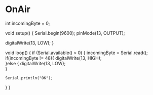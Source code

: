 # OnAir

int incomingByte = 0; 

void setup() {
  Serial.begin(9600); 
  pinMode(13, OUTPUT);
  
  digitalWrite(13, LOW);
}

void loop() {
  if (Serial.available() > 0) {
    incomingByte = Serial.read();
    if(incomingByte != 48){
      digitalWrite(13, HIGH);   
    }else
    {
      digitalWrite(13, LOW);   
    }
    
    Serial.println("OK");
  }
}